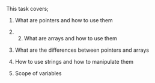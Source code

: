 This task covers;

1. What are pointers and how to use them

2. 2. What are arrays and how to use them

3. What are the differences between pointers and arrays

4. How to use strings and how to manipulate them

5. Scope of variables
